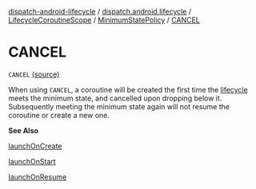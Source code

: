 [dispatch-android-lifecycle](../../../index.md) / [dispatch.android.lifecycle](../../index.md) / [LifecycleCoroutineScope](../index.md) / [MinimumStatePolicy](index.md) / [CANCEL](./-c-a-n-c-e-l.md)

# CANCEL

`CANCEL` [(source)](https://github.com/RBusarow/Dispatch/tree/master/dispatch-android-lifecycle/src/main/java/dispatch/android/lifecycle/LifecycleCoroutineScope.kt#L141)

When using `CANCEL`, a coroutine will be created the first time the [lifecycle](../lifecycle.md) meets the minimum state,
and cancelled upon dropping below it.
Subsequently meeting the minimum state again will not resume the coroutine or create a new one.

**See Also**

[launchOnCreate](../launch-on-create.md)

[launchOnStart](../launch-on-start.md)

[launchOnResume](../launch-on-resume.md)

